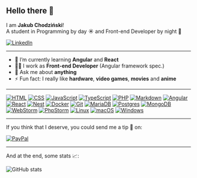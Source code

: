 ## Hello there 👋

I am **Jakub Chodziński**!<br>
A student in Programming by day ☀️ and Front-end Developer by night 🌛

[![LinkedIn](https://img.shields.io/badge/Linkedin-%230077B5.svg?logo=linkedin&logoColor=white)](https://www.linkedin.com/in/jakub-chodzinski/)

---

- 🌱 I’m currently learning **Angular** and **React**
- 🧑‍💻 I work as **Front-end Developer** (Angular framework spec.)
- 💬 Ask me about **anything**
- ⚡ Fun fact: I really like **hardware**, **video games**, **movies** and **anime**

---

[![HTML](https://img.shields.io/badge/HTML-%23E34F26.svg?logo=html5&logoColor=white)](#)
[![CSS](https://img.shields.io/badge/CSS-1572B6?logo=css3&logoColor=fff)](#)
[![JavaScript](https://img.shields.io/badge/JavaScript-F7DF1E?logo=javascript&logoColor=000)](#)
[![TypeScript](https://img.shields.io/badge/TypeScript-3178C6?logo=typescript&logoColor=fff)](#)
[![PHP](https://img.shields.io/badge/php-%23777BB4.svg?&logo=php&logoColor=white)](#)
[![Markdown](https://img.shields.io/badge/Markdown-%23000000.svg?logo=markdown&logoColor=white)](#)
[![Angular](https://img.shields.io/badge/Angular-%23DD0031.svg?logo=angular&logoColor=white)](#)
[![React](https://img.shields.io/badge/React-%2320232a.svg?logo=react&logoColor=%2361DAFB)](#)
[![Nest](https://img.shields.io/badge/Nest.js-%23E0234E.svg?logo=nestjs&logoColor=white)](#)
[![Docker](https://img.shields.io/badge/Docker-2496ED?logo=docker&logoColor=fff)](#)
[![Git](https://img.shields.io/badge/Git-F05032?logo=git&logoColor=fff)](#)
[![MariaDB](https://img.shields.io/badge/MariaDB-003545?logo=mariadb&logoColor=white)](#)
[![Postgres](https://img.shields.io/badge/Postgres-%23316192.svg?logo=postgresql&logoColor=white)](#)
[![MongoDB](https://img.shields.io/badge/MongoDB-%234ea94b.svg?logo=mongodb&logoColor=white)](#)
[![WebStorm](https://img.shields.io/badge/WebStorm-000?logo=webstorm&logoColor=fff)](#)
[![PhpStorm](https://img.shields.io/badge/PhpStorm-000?logo=phpstorm&logoColor=fff)](#)
[![Linux](https://img.shields.io/badge/Linux-FCC624?logo=linux&logoColor=black)](#)
[![macOS](https://img.shields.io/badge/macOS-000000?logo=apple&logoColor=F0F0F0)](#)
[![Windows](https://custom-icon-badges.demolab.com/badge/Windows-0078D6?logo=windows11&logoColor=white)](#)

---

If you think that I deserve, you could send me a tip 💸 on:

[![PayPal](https://img.shields.io/badge/PayPal-003087?logo=paypal&logoColor=fff)](https://paypal.me/jchodzinski) 

---

And at the end, some stats 📈:

![GitHub stats](https://github-readme-stats.vercel.app/api?username=xapixowy&show_icons=true&theme=dark)
<!--
**Xapixowy/Xapixowy** is a ✨ _special_ ✨ repository because its `README.md` (this file) appears on your GitHub profile.

Here are some ideas to get you started:

- 🔭 I’m currently working on ...
- 🌱 I’m currently learning ...
- 👯 I’m looking to collaborate on ...
- 🤔 I’m looking for help with ...
- 💬 Ask me about ...
- 📫 How to reach me: ...
- 😄 Pronouns: ...
- ⚡ Fun fact: ...
-->
